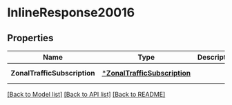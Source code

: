 # InlineResponse20016

## Properties
Name | Type | Description | Notes
------------ | ------------- | ------------- | -------------
**ZonalTrafficSubscription** | [***ZonalTrafficSubscription**](ZonalTrafficSubscription.md) |  | [default to null]

[[Back to Model list]](../README.md#documentation-for-models) [[Back to API list]](../README.md#documentation-for-api-endpoints) [[Back to README]](../README.md)


